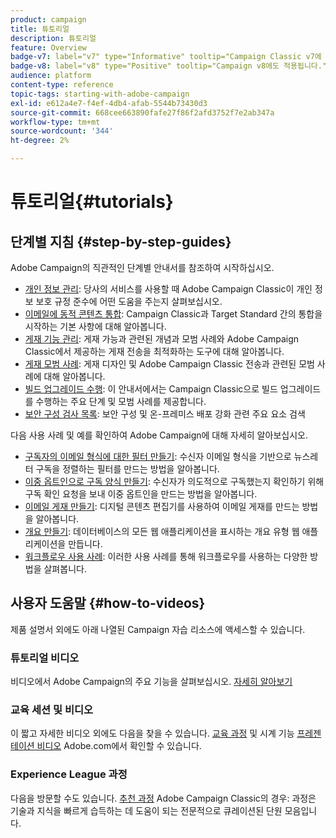 ```yaml
---
product: campaign
title: 튜토리얼
description: 튜토리얼
feature: Overview
badge-v7: label="v7" type="Informative" tooltip="Campaign Classic v7에 적용"
badge-v8: label="v8" type="Positive" tooltip="Campaign v8에도 적용됩니다."
audience: platform
content-type: reference
topic-tags: starting-with-adobe-campaign
exl-id: e612a4e7-f4ef-4db4-afab-5544b73430d3
source-git-commit: 668cee663890fafe27f86f2afd3752f7e2ab347a
workflow-type: tm+mt
source-wordcount: '344'
ht-degree: 2%

---
```


# 튜토리얼{#tutorials}



## 단계별 지침 {#step-by-step-guides}

Adobe Campaign의 직관적인 단계별 안내서를 참조하여 시작하십시오.

* [개인 정보 관리](https://helpx.adobe.com/kr/campaign/kb/acc-privacy.html): 당사의 서비스를 사용할 때 Adobe Campaign Classic이 개인 정보 보호 규정 준수에 어떤 도움을 주는지 살펴보십시오.
* [이메일에 동적 콘텐츠 통합](https://experienceleague.adobe.com/docs/campaign-classic/using/integrating-with-adobe-experience-cloud/adobe-target/inserting-a-dynamic-image.html): Campaign Classic과 Target Standard 간의 통합을 시작하는 기본 사항에 대해 알아봅니다.
* [게재 기능 관리](../../delivery/using/about-deliverability.md): 게재 가능과 관련된 개념과 모범 사례와 Adobe Campaign Classic에서 제공하는 게재 전송을 최적화하는 도구에 대해 알아봅니다.
* [게재 모범 사례](../../delivery/using/delivery-best-practices.md): 게재 디자인 및 Adobe Campaign Classic 전송과 관련된 모범 사례에 대해 알아봅니다.
* [빌드 업그레이드 수행](https://helpx.adobe.com/kr/campaign/kb/acc-build-upgrade.html): 이 안내서에서는 Campaign Classic으로 빌드 업그레이드를 수행하는 주요 단계 및 모범 사례를 제공합니다.
* [보안 구성 검사 목록](https://helpx.adobe.com/kr/campaign/kb/acc-security.html): 보안 구성 및 온-프레미스 배포 강화 관련 주요 요소 검색

다음 사용 사례 및 예를 확인하여 Adobe Campaign에 대해 자세히 알아보십시오.

* [구독자의 이메일 형식에 대한 필터 만들기](../../platform/using/use-case.md#creating-a-filter-on-the-email-format-of-subscribers): 수신자 이메일 형식을 기반으로 뉴스레터 구독을 정렬하는 필터를 만드는 방법을 알아봅니다.
* [이중 옵트인으로 구독 양식 만들기](../../web/using/use-cases-web-forms.md#create-a-subscription--form-with-double-opt-in): 수신자가 의도적으로 구독했는지 확인하기 위해 구독 확인 요청을 보내 이중 옵트인을 만드는 방법을 알아봅니다.
* [이메일 게재 만들기](../../web/using/use-case-creating-an-email-delivery.md): 디지털 콘텐츠 편집기를 사용하여 이메일 게재를 만드는 방법을 알아봅니다.
* [개요 만들기](../../web/using/use-cases-creating-overviews.md): 데이터베이스의 모든 웹 애플리케이션을 표시하는 개요 유형 웹 애플리케이션을 만듭니다.
* [워크플로우 사용 사례](../../workflow/using/about-workflow-use-cases.md): 이러한 사용 사례를 통해 워크플로우를 사용하는 다양한 방법을 살펴봅니다.

## 사용자 도움말 {#how-to-videos}

제품 설명서 외에도 아래 나열된 Campaign 자습 리소스에 액세스할 수 있습니다.

### 튜토리얼 비디오

비디오에서 Adobe Campaign의 주요 기능을 살펴보십시오. [자세히 알아보기](https://experienceleague.adobe.com/docs/campaign-classic-learn/tutorials/overview.html?lang=ko)

### 교육 세션 및 비디오

이 짧고 자세한 비디오 외에도 다음을 찾을 수 있습니다. [교육 과정](https://learning.adobe.com/catalog.html) 및 시계 기능 [프레젠테이션 비디오](https://www.adobe.com/training/video.html) Adobe.com에서 확인할 수 있습니다.

### Experience League 과정

다음을 방문할 수도 있습니다. [추천 과정](https://experienceleague.adobe.com/#dashboard/learning) Adobe Campaign Classic의 경우: 과정은 기술과 지식을 빠르게 습득하는 데 도움이 되는 전문적으로 큐레이션된 단원 모음입니다.
